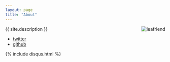 ```yaml
---
layout: page
title: "About"
---
```


<img src="{{ '/img/leafriend-faceyourmanga.com.png' }}" alt="leafriend" style="float: right;">

{{ site.description }}

  * [twitter](http://twitter.com/leafriend)
  * [github](https://github.com/leafriend)

{% include disqus.html %}
